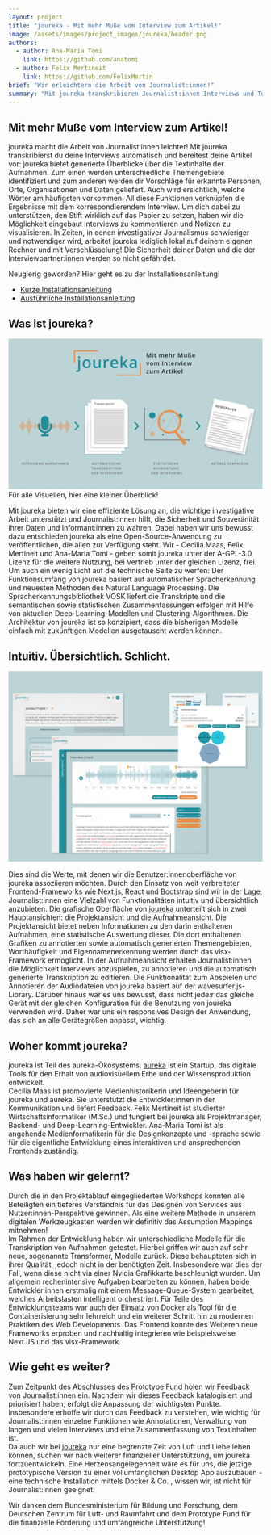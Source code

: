 ```yaml
---
layout: project
title: "joureka - Mit mehr Muße vom Interview zum Artikel!"
image: /assets/images/project_images/joureka/header.png
authors:
  - author: Ana-Maria Tomi
    link: https://github.com/anatomi
  - author: Felix Mertineit
    link: https://github.com/FelixMertin
brief: "Wir erleichtern die Arbeit von Journalist:innen!"
summary: "Mit joureka transkribieren Journalist:innen Interviews und Tonaufnahmen automatisch. Mittels Textanalyse werden die erhaltenen Inhalte zusammengefasst und visuell präsentiert!"
---
```


## Mit mehr Muße vom Interview zum Artikel!

joureka macht die Arbeit von Journalist:innen leichter! Mit joureka transkribierst du deine Interviews automatisch und bereitest deine Artikel vor: joureka bietet generierte Überblicke über die Textinhalte der Aufnahmen. Zum einen werden unterschiedliche Themengebiete identifiziert und zum anderen werden dir Vorschläge für erkannte Personen, Orte, Organisationen und Daten geliefert. Auch wird ersichtlich, welche Wörter am häufigsten vorkommen. All diese Funktionen verknüpfen die Ergebnisse mit dem korrespondierendem Interview. Um dich dabei zu unterstützen, den Stift wirklich auf das Papier zu setzen, haben wir die Möglichkeit eingebaut Interviews zu kommentieren und Notizen zu visualisieren.
In Zeiten, in denen investigativer Journalismus schwieriger und notwendiger wird, arbeitet joureka lediglich lokal auf deinem eigenen Rechner und mit Verschlüsselung! Die Sicherheit deiner Daten und die der Interviewpartner:innen werden so nicht gefährdet.

Neugierig geworden? Hier geht es zu der Installationsanleitung!

- [Kurze Installationsanleitung](https://www.joureka.ai/#Install)
- [Ausführliche Installationsanleitung](https://github.com/joureka-ai/joureka-app)

## Was ist joureka?

![Übersicht von joureka](/assets/images/project_images/joureka/joureka_overview.png)
Für alle Visuellen, hier eine kleiner Überblick!

Mit joureka bieten wir eine effiziente Lösung an, die wichtige investigative Arbeit unterstützt und Journalist:innen hilft, die Sicherheit und Souveränität ihrer Daten und Informant:innen zu wahren. Dabei haben wir uns bewusst dazu entschieden joureka als eine Open-Source-Anwendung zu veröffentlichen, die allen zur Verfügung steht. Wir - Cecilia Maas, Felix Mertineit und Ana-Maria Tomi - geben somit joureka unter der A-GPL-3.0 Lizenz für die weitere Nutzung, bei Vertrieb unter der gleichen Lizenz, frei. Um auch ein wenig Licht auf die technische Seite zu werfen: Der Funktionsumfang von joureka basiert auf automatischer Spracherkennung und neuesten Methoden des Natural Language Processing. Die Spracherkennungsbibliothek VOSK liefert die Transkripte und die semantischen sowie statistischen Zusammenfassungen erfolgen mit Hilfe von aktuellen Deep-Learning-Modellen und Clustering-Algorithmen. Die Architektur von joureka ist so konzipiert, dass die bisherigen Modelle einfach mit zukünftigen Modellen ausgetauscht werden können.

## Intuitiv. Übersichtlich. Schlicht.
![Oberfläche von joureka](/assets/images/project_images/joureka/joureka_ui.png)

Dies sind die Werte, mit denen wir die Benutzer:innenoberfläche von joureka assoziieren möchten. Durch den Einsatz von weit verbreiteter Frontend-Frameworks wie Next.js, React und Bootstrap sind wir in der Lage, Journalist:innen eine Vielzahl von Funktionalitäten intuitiv und übersichtlich anzubieten. Die grafische Oberfläche von [joureka](https://joureka.ai) unterteilt sich in zwei Hauptansichten: die Projektansicht und die Aufnahmeansicht. Die Projektansicht bietet neben Informationen zu den darin enthaltenen Aufnahmen, eine statistische Auswertung dieser. Die dort enthaltenen Grafiken zu annotierten sowie automatisch generierten Themengebieten, Worthäufigkeit und Eigennamenerkennung werden durch das visx-Framework ermöglicht.
In der Aufnahmeansicht erhalten Journalist:innen die Möglichkeit Interviews abzuspielen, zu annotieren und die automatisch generierte Transkription zu editieren. Die Funktionalität zum Abspielen und Annotieren der Audiodateien von joureka basiert auf der wavesurfer.js-Library.
Darüber hinaus war es uns bewusst, dass nicht jede:r das gleiche Gerät mit der gleichen Konfiguration für die Benutzung von joureka verwenden wird. Daher war uns ein responsives Design der Anwendung, das sich an alle Gerätegrößen anpasst, wichtig.

## Woher kommt joureka?

joureka ist Teil des aureka-Ökosystems. [aureka](https://aureka.ai) ist ein Startup, das digitale Tools für den Erhalt von audiovisuellem Erbe und der Wissensproduktion entwickelt. \
Cecilia Maas ist promovierte Medienhistorikerin und Ideengeberin für joureka und aureka. Sie unterstützt die Entwickler:innen in der Kommunikation und liefert Feedback.
Felix Mertineit ist studierter Wirtschaftsinformatiker (M.Sc.) und fungiert bei joureka als Projektmanager, Backend- und Deep-Learning-Entwickler. Ana-Maria Tomi ist als angehende Medienformatikerin für die Designkonzepte und -sprache sowie für die eigentliche Entwicklung eines interaktiven und ansprechenden Frontends zuständig.

## Was haben wir gelernt?

Durch die in den Projektablauf eingegliederten Workshops konnten alle Beteiligten ein tieferes Verständnis für das Designen von Services aus Nutzer:innen-Perspektive gewinnen. Als eine weitere Methode in unserem digitalen Werkzeugkasten werden wir definitiv das Assumption Mappings mitnehmen! \
Im Rahmen der Entwicklung haben wir unterschiedliche Modelle für die Transkription von Aufnahmen getestet. Hierbei griffen wir auch auf sehr neue, sogenannte Transformer, Modelle zurück. Diese behaupteten sich in ihrer Qualität, jedoch nicht in der benötigten Zeit. Insbesondere war dies der Fall, wenn diese nicht via einer Nvidia Grafikkarte beschleunigt wurden. Um allgemein rechenintensive Aufgaben bearbeiten zu können, haben beide Entwickler:innen erstmalig mit einem Message-Queue-System gearbeitet, welches Arbeitslasten intelligent orchestriert. Für Teile des Entwicklungsteams war auch der Einsatz von Docker als Tool für die Containerisierung sehr lehrreich und ein weiterer Schritt hin zu modernen Praktiken des Web Developments. Das Frontend konnte des Weiteren neue Frameworks erproben und nachhaltig integrieren wie beispielsweise Next.JS und das visx-Framework.

## Wie geht es weiter?

Zum Zeitpunkt des Abschlusses des Prototype Fund holen wir Feedback von Journalist:innen ein. Nachdem wir dieses Feedback katalogisiert und priorisiert haben, erfolgt die Anpassung der wichtigsten Punkte. Insbesondere erhoffe wir durch das Feedback zu verstehen, wie wichtig für Journalist:innen einzelne Funktionen wie Annotationen, Verwaltung von langen und vielen Interviews und eine Zusammenfassung von Textinhalten ist. \
Da auch wir bei [joureka](https://www.joureka.ai/) nur eine begrenzte Zeit von Luft und Liebe leben können, suchen wir nach weiterer finanzieller Unterstützung, um joureka fortzuentwickeln. Eine Herzensangelegenheit wäre es für uns, die jetzige prototypische Version zu einer vollumfänglichen Desktop App auszubauen - eine technische Installation mittels Docker & Co. , wissen wir, ist nicht für Journalist:innen geeignet.

Wir danken dem Bundesministerium für Bildung und Forschung, dem Deutschen Zentrum für Luft- und Raumfahrt und dem Prototype Fund für die finanzielle Förderung und umfangreiche Unterstützung!
